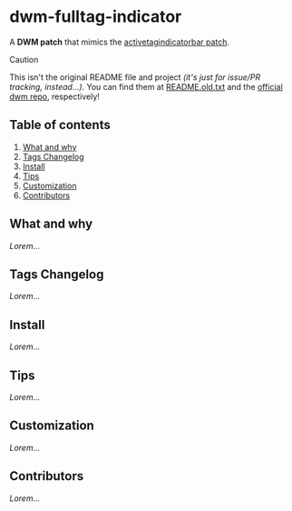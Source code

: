 dwm-fulltag-indicator
=====================

A **DWM patch** that mimics the [activetagindicatorbar patch].

[activetagindicatorbar patch]: https://dwm.suckless.org/patches/activetagindicatorbar/

> [!CAUTION]
>
> This isn't the original README file and project _(it's just for
> issue/PR tracking, instead...)_. You can find them at
> [README.old.txt] and the [official dwm repo], respectively!

[README.old.txt]: README.old.txt
[official dwm repo]: https://git.suckless.org/dwm

Table of contents
-----------------

1. [What and why]
2. [Tags Changelog]
3. [Install]
4. [Tips]
5. [Customization]
6. [Contributors]

[What and why]: #what-and-why
[Tags Changelog]: #tags-changelog
[Install]: #install
[Tips]: #tips
[Customization]: #customization
[Contributors]: #contributors


What and why
------------

_Lorem..._

Tags Changelog
--------------

_Lorem..._

Install
-------

_Lorem..._

Tips
----

_Lorem..._

Customization
-------------

_Lorem..._

Contributors
------------

_Lorem..._
